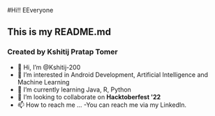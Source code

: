 #Hi!! EEveryone
## This is my README.md 
### Created by Kshitij Pratap Tomer
- 👋 Hi, I’m @Kshitij-200
- 👀 I’m interested in Android Development, Artificial Intelligence and Machine Learning
- 🌱 I’m currently learning Java, R, Python
- 💞️ I’m looking to collaborate on **Hacktoberfest '22**
- 📫 How to reach me ...
    -You can reach me via my LinkedIn.
<!---
Kshitij-200/Kshitij-200 is a ✨ special ✨ repository because its `README.md` (this file) appears on your GitHub profile.
You can click the Preview link to take a look at your changes.
--->
